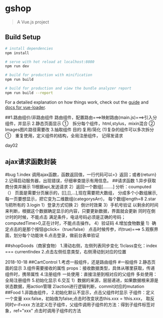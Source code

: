 # gshop

> A Vue.js project

## Build Setup

``` bash
# install dependencies
npm install

# serve with hot reload at localhost:8080
npm run dev

# build for production with minification
npm run build

# build for production and view the bundle analyzer report
npm run build --report
```

For a detailed explanation on how things work, check out the [guide](http://vuejs-templates.github.io/webpack/) and [docs for vue-loader](http://vuejs.github.io/vue-loader).


##1.路由组价/非路由组件
  路由组件，配置路由===>映射路由(main.js)===>引入分组件，并显示
  2.静态页面显示
  ①　拆分每个组件，html,stylus，mixin混合
  ②　Images图片路径需要改
  3.抽取组件  目的:复用/简化
  (1)复杂的组件可以多次拆分
  ①　重复使用，定义组件的结构，<slot  name=“”>全局注册组件，
  记得发请求


day02

## ajax请求函数封装
 #bug
  1.index 调用ajax函数，函数返回值，一行代码可以=》返回；或者{return}
  2.记得启动服务器，出现错误，仔细审查提示有用信息。
 ##请求函数
    1.异步获取商分类并展示
      1)根据api,发送请求
      2）返回一个数组[........]
       分析：coumputed（）
       页面是需要分页展示的，[[],[],...],现在需要把大数组，
       分成多个小数组展示,每一页要想显示，把它变为二维数组(categorysArr)，
       每个数组length=8
    2.star
      1)把所有的
    3.login
      1）登录方式切换
      2）倒计时效果
      3）手机号验证
        以剩余的时间来判断，根据这个数据确定显示的内容，只要更新数据，界面就会更新
        同时在倒计时的时候，不能点击
        满足条件，电话号码必须是正确的号码；computedTime>0,正在计时，不能点击操作。
      4）验证码
    4.增加食物数量
      1）确定点击的是那个按钮@click=（true/false）
          点击时候传参，if(true)===>
    5.观察界面，划分每个功能块
    6.点击登录，做前台表单验证

   ##shopGoods（商家食物）
   1.滑动右侧，左侧列表同步变化
      1)class变化：index === currentIndex
   2.点击左侧任意类型，右侧滑动到对应的位置

   2018-10-18
   ##CartControl
     1.考虑一般组件，还是路由组件
        #一般组件
     2.静态页面的显示
     3.组件需要接收的属性
      props：接收数据类型，具体从哪里获取，传递组件时，携带属性
     4.注册组件
      一处使用：直接注册到相对应的父组件
      多处使用：全局注册组件
     5.初始化显示
     6.交互
      1）数据的来源，层层递进，如果数据根来源是状态数据，用action管理
      2)action进行逻辑判断，commit对应的mutation
  ##Food
    1.非路由组件，
    2.初始化默认不显示，点击父组件时显示
      子组件：定义一个变量 xxx:false，初始值为false;点击时改变状态this.xxx = !this.xxx，
      取反同时v-if=xxx
      方法定义在子组件，父组件调用子组件的方法：得到子组件标签对象，ref="xxx"
      点击时调用子组件的方法






